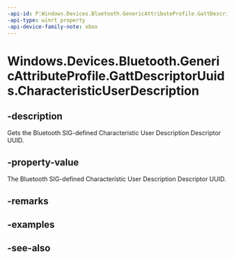```yaml
---
-api-id: P:Windows.Devices.Bluetooth.GenericAttributeProfile.GattDescriptorUuids.CharacteristicUserDescription
-api-type: winrt property
-api-device-family-note: xbox
---
```


<!-- Property syntax
public System.Guid CharacteristicUserDescription { get; }
-->

# Windows.Devices.Bluetooth.GenericAttributeProfile.GattDescriptorUuids.CharacteristicUserDescription

## -description
Gets the Bluetooth SIG-defined Characteristic User Description Descriptor UUID.

## -property-value
The Bluetooth SIG-defined Characteristic User Description Descriptor UUID.

## -remarks

## -examples

## -see-also
